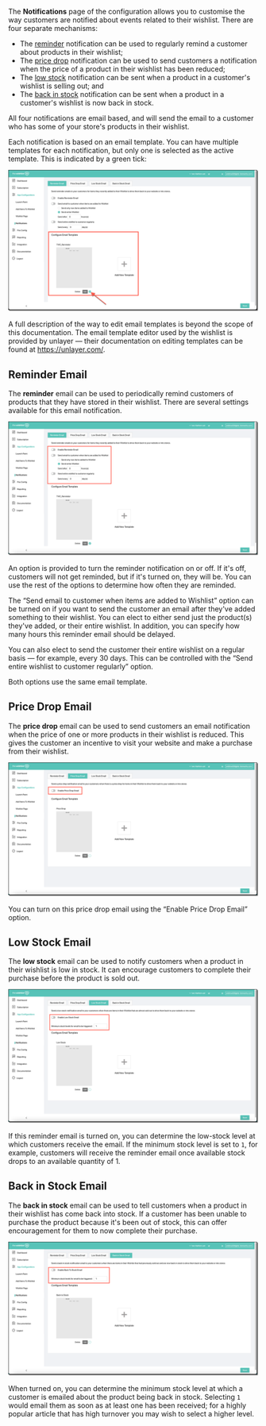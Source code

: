The **Notifications** page of the configuration allows you to customise the way customers are notified about events related to their wishlist. There are four separate mechanisms:

- The [reminder](#reminder-email) notification can be used to regularly remind a customer about products in their wishlist;
- The [price drop](#price-drop-email) notification can be used to send customers a notification when the price of a product in their wishlist has been reduced;
- The [low stock](#low-stock-email) notification can be sent when a product in a customer's wishlist is selling out; and
- The [back in stock](#back-in-stock-email) notification can be sent when a product in a customer's wishlist is now back in stock.

All four notifications are email based, and will send the email to a customer who has some of your store's products in their wishlist.

Each notification is based on an email template. You can have multiple templates for each notification, but only one is selected as the active template. This is indicated by a green tick:

![Notifications email template](assets/notifications-email-template.png)

A full description of the way to edit email templates is beyond the scope of this documentation. The email template editor used by the wishlist is provided by unlayer — their documentation on editing templates can be found at <https://unlayer.com/>.

## Reminder Email

The **reminder** email can be used to periodically remind customers of products that they have stored in their wishlist. There are several settings available for this email notification.

![Notifications reminder email](assets/notifications-reminder-email.png)

An option is provided to turn the reminder notification on or off. If it's off, customers will not get reminded, but if it's turned on, they will be. You can use the rest of the options to determine how often they are reminded.

The “Send email to customer when items are added to Wishlist” option can be turned on if you want to send the customer an email after they've added something to their wishlist. You can elect to either send just the product(s) they've added, or their entire wishlist. In addition, you can specify how many hours this reminder email should be delayed.

You can also elect to send the customer their entire wishlist on a regular basis — for example, every 30 days. This can be controlled with the “Send entire wishlist to customer regularly” option.

Both options use the same email template.

## Price Drop Email

The **price drop** email can be used to send customers an email notification when the price of one or more products in their wishlist is reduced. This gives the customer an incentive to visit your website and make a purchase from their wishlist.

![Notifications price drop email](assets/notifications-price-drop-email.png)

You can turn on this price drop email using the “Enable Price Drop Email” option.

## Low Stock Email

The **low stock** email can be used to notify customers when a product in their wishlist is low in stock. It can encourage customers to complete their purchase before the product is sold out.

![Notifications low stock email](assets/notifications-low-stock-email.png)

If this reminder email is turned on, you can determine the low-stock level at which customers receive the email. If the minimum stock level is set to `1`, for example, customers will receive the reminder email once available stock drops to an available quantity of 1.

## Back in Stock Email

The **back in stock** email can be used to tell customers when a product in their wishlist has come back into stock. If a customer has been unable to purchase the product because it's been out of stock, this can offer encouragement for them to now complete their purchase.

![Notifications back in stock](assets/notifications-back-in-stock-email.png)

When turned on, you can determine the minimum stock level at which a customer is emailed about the product being back in stock. Selecting `1` would email them as soon as at least one has been received; for a highly popular article that has high turnover you may wish to select a higher level.